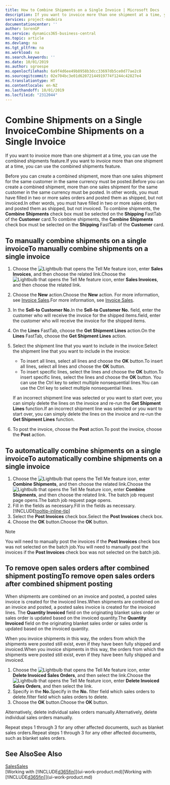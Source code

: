 ```yaml
---
title: How to Combine Shipments on a Single Invoice | Microsoft Docs
description: If you want to invoice more than one shipment at a time, you can use the combined shipments feature.
services: project-madeira
documentationcenter: ''
author: SorenGP
ms.service: dynamics365-business-central
ms.topic: article
ms.devlang: na
ms.tgt_pltfrm: na
ms.workload: na
ms.search.keywords: ''
ms.date: 10/01/2019
ms.author: sgroespe
ms.openlocfilehash: 6a9f4d6ee49b8958b3dcc33697db5ce0d77ae2c8
ms.sourcegitcommit: 02e704bc3e01d62072144919774f1244c42827e4
ms.translationtype: HT
ms.contentlocale: en-NZ
ms.lasthandoff: 10/01/2019
ms.locfileid: "2312044"
---
```

# <a name="combine-shipments-on-a-single-invoice"></a><span data-ttu-id="943f9-103">Combine Shipments on a Single Invoice</span><span class="sxs-lookup"><span data-stu-id="943f9-103">Combine Shipments on a Single Invoice</span></span>
<span data-ttu-id="943f9-104">If you want to invoice more than one shipment at a time, you can use the combined shipments feature.</span><span class="sxs-lookup"><span data-stu-id="943f9-104">If you want to invoice more than one shipment at a time, you can use the combined shipments feature.</span></span>  

 <span data-ttu-id="943f9-105">Before you can create a combined shipment, more than one sales shipment for the same customer in the same currency must be posted.</span><span class="sxs-lookup"><span data-stu-id="943f9-105">Before you can create a combined shipment, more than one sales shipment for the same customer in the same currency must be posted.</span></span> <span data-ttu-id="943f9-106">In other words, you must have filled in two or more sales orders and posted them as shipped, but not invoiced.</span><span class="sxs-lookup"><span data-stu-id="943f9-106">In other words, you must have filled in two or more sales orders and posted them as shipped, but not invoiced.</span></span> <span data-ttu-id="943f9-107">To combine shipments, the **Combine Shipments** check box must be selected on the **Shipping** FastTab of the **Customer** card.</span><span class="sxs-lookup"><span data-stu-id="943f9-107">To combine shipments, the **Combine Shipments** check box must be selected on the **Shipping** FastTab of the **Customer** card.</span></span>  

## <a name="to-manually-combine-shipments-on-a-single-invoice"></a><span data-ttu-id="943f9-108">To manually combine shipments on a single invoice</span><span class="sxs-lookup"><span data-stu-id="943f9-108">To manually combine shipments on a single invoice</span></span>  
1. <span data-ttu-id="943f9-109">Choose the ![Lightbulb that opens the Tell Me feature](media/ui-search/search_small.png "Tell me what you want to do") icon, enter **Sales Invoices**, and then choose the related link.</span><span class="sxs-lookup"><span data-stu-id="943f9-109">Choose the ![Lightbulb that opens the Tell Me feature](media/ui-search/search_small.png "Tell me what you want to do") icon, enter **Sales Invoices**, and then choose the related link.</span></span>  
2. <span data-ttu-id="943f9-110">Choose the **New** action.</span><span class="sxs-lookup"><span data-stu-id="943f9-110">Choose the **New** action.</span></span> <span data-ttu-id="943f9-111">For more information, see [Invoice Sales](sales-how-invoice-sales.md).</span><span class="sxs-lookup"><span data-stu-id="943f9-111">For more information, see [Invoice Sales](sales-how-invoice-sales.md).</span></span>
3. <span data-ttu-id="943f9-112">In the **Sell-to Customer No.**</span><span class="sxs-lookup"><span data-stu-id="943f9-112">In the **Sell-to Customer No.**</span></span> <span data-ttu-id="943f9-113">field, enter the customer who will receive the invoice for the shipped items.</span><span class="sxs-lookup"><span data-stu-id="943f9-113">field, enter the customer who will receive the invoice for the shipped items.</span></span>  
4. <span data-ttu-id="943f9-114">On the **Lines** FastTab, choose the **Get Shipment Lines** action.</span><span class="sxs-lookup"><span data-stu-id="943f9-114">On the **Lines** FastTab, choose the **Get Shipment Lines** action.</span></span>  
5. <span data-ttu-id="943f9-115">Select the shipment line that you want to include in the invoice:</span><span class="sxs-lookup"><span data-stu-id="943f9-115">Select the shipment line that you want to include in the invoice:</span></span>  

    - <span data-ttu-id="943f9-116">To insert all lines, select all lines and choose the **OK** button.</span><span class="sxs-lookup"><span data-stu-id="943f9-116">To insert all lines, select all lines and choose the **OK** button.</span></span>  
    - <span data-ttu-id="943f9-117">To insert specific lines, select the lines and choose the **OK** button.</span><span class="sxs-lookup"><span data-stu-id="943f9-117">To insert specific lines, select the lines and choose the **OK** button.</span></span> <span data-ttu-id="943f9-118">You can use the Ctrl key to select multiple nonsequential lines.</span><span class="sxs-lookup"><span data-stu-id="943f9-118">You can use the Ctrl key to select multiple nonsequential lines.</span></span>  

    <span data-ttu-id="943f9-119">If an incorrect shipment line was selected or you want to start over, you can simply delete the lines on the invoice and re-run the **Get Shipment Lines** function.</span><span class="sxs-lookup"><span data-stu-id="943f9-119">If an incorrect shipment line was selected or you want to start over, you can simply delete the lines on the invoice and re-run the **Get Shipment Lines** function.</span></span>  
7. <span data-ttu-id="943f9-120">To post the invoice, choose the **Post** action.</span><span class="sxs-lookup"><span data-stu-id="943f9-120">To post the invoice, choose the **Post** action.</span></span>  

## <a name="to-automatically-combine-shipments-on-a-single-invoice"></a><span data-ttu-id="943f9-121">To automatically combine shipments on a single invoice</span><span class="sxs-lookup"><span data-stu-id="943f9-121">To automatically combine shipments on a single invoice</span></span>  
1. <span data-ttu-id="943f9-122">Choose the ![Lightbulb that opens the Tell Me feature](media/ui-search/search_small.png "Tell me what you want to do") icon, enter **Combine Shipments**, and then choose the related link.</span><span class="sxs-lookup"><span data-stu-id="943f9-122">Choose the ![Lightbulb that opens the Tell Me feature](media/ui-search/search_small.png "Tell me what you want to do") icon, enter **Combine Shipments**, and then choose the related link.</span></span> <span data-ttu-id="943f9-123">The batch job request page opens.</span><span class="sxs-lookup"><span data-stu-id="943f9-123">The batch job request page opens.</span></span>  
2. <span data-ttu-id="943f9-124">Fill in the fields as necessary.</span><span class="sxs-lookup"><span data-stu-id="943f9-124">Fill in the fields as necessary.</span></span> [!INCLUDE[tooltip-inline-tip](includes/tooltip-inline-tip_md.md)]
3. <span data-ttu-id="943f9-125">Select the **Post Invoices** check box.</span><span class="sxs-lookup"><span data-stu-id="943f9-125">Select the **Post Invoices** check box.</span></span>  
4.  <span data-ttu-id="943f9-126">Choose the **OK** button.</span><span class="sxs-lookup"><span data-stu-id="943f9-126">Choose the **OK** button.</span></span>  

> [!NOTE]  
>  <span data-ttu-id="943f9-127">You will need to manually post the invoices if the **Post Invoices** check box was not selected on the batch job.</span><span class="sxs-lookup"><span data-stu-id="943f9-127">You will need to manually post the invoices if the **Post Invoices** check box was not selected on the batch job.</span></span>  

## <a name="to-remove-open-sales-orders-after-combined-shipment-posting"></a><span data-ttu-id="943f9-128">To remove open sales orders after combined shipment posting</span><span class="sxs-lookup"><span data-stu-id="943f9-128">To remove open sales orders after combined shipment posting</span></span> 
<span data-ttu-id="943f9-129">When shipments are combined on an invoice and posted, a posted sales invoice is created for the invoiced lines.</span><span class="sxs-lookup"><span data-stu-id="943f9-129">When shipments are combined on an invoice and posted, a posted sales invoice is created for the invoiced lines.</span></span> <span data-ttu-id="943f9-130">The **Quantity Invoiced** field on the originating blanket sales order or sales order is updated based on the invoiced quantity.</span><span class="sxs-lookup"><span data-stu-id="943f9-130">The **Quantity Invoiced** field on the originating blanket sales order or sales order is updated based on the invoiced quantity.</span></span>  

<span data-ttu-id="943f9-131">When you invoice shipments in this way, the orders from which the shipments were posted still exist, even if they have been fully shipped and invoiced.</span><span class="sxs-lookup"><span data-stu-id="943f9-131">When you invoice shipments in this way, the orders from which the shipments were posted still exist, even if they have been fully shipped and invoiced.</span></span>   

1. <span data-ttu-id="943f9-132">Choose the ![Lightbulb that opens the Tell Me feature](media/ui-search/search_small.png "Tell me what you want to do") icon, enter **Delete Invoiced Sales Orders**, and then select the link.</span><span class="sxs-lookup"><span data-stu-id="943f9-132">Choose the ![Lightbulb that opens the Tell Me feature](media/ui-search/search_small.png "Tell me what you want to do") icon, enter **Delete Invoiced Sales Orders**, and then select the link.</span></span>  
2. <span data-ttu-id="943f9-133">Specify in the **No.**</span><span class="sxs-lookup"><span data-stu-id="943f9-133">Specify in the **No.**</span></span> <span data-ttu-id="943f9-134">filter field which sales orders to delete.</span><span class="sxs-lookup"><span data-stu-id="943f9-134">filter field which sales orders to delete.</span></span>  
3. <span data-ttu-id="943f9-135">Choose the **OK** button.</span><span class="sxs-lookup"><span data-stu-id="943f9-135">Choose the **OK** button.</span></span>  

<span data-ttu-id="943f9-136">Alternatively, delete individual sales orders manually.</span><span class="sxs-lookup"><span data-stu-id="943f9-136">Alternatively, delete individual sales orders manually.</span></span>  

<span data-ttu-id="943f9-137">Repeat steps 1 through 3 for any other affected documents, such as blanket sales orders.</span><span class="sxs-lookup"><span data-stu-id="943f9-137">Repeat steps 1 through 3 for any other affected documents, such as blanket sales orders.</span></span>

## <a name="see-also"></a><span data-ttu-id="943f9-138">See Also</span><span class="sxs-lookup"><span data-stu-id="943f9-138">See Also</span></span>  
[<span data-ttu-id="943f9-139">Sales</span><span class="sxs-lookup"><span data-stu-id="943f9-139">Sales</span></span>](sales-manage-sales.md)  
<span data-ttu-id="943f9-140">[Working with [!INCLUDE[d365fin](includes/d365fin_md.md)]](ui-work-product.md)</span><span class="sxs-lookup"><span data-stu-id="943f9-140">[Working with [!INCLUDE[d365fin](includes/d365fin_md.md)]](ui-work-product.md)</span></span>
